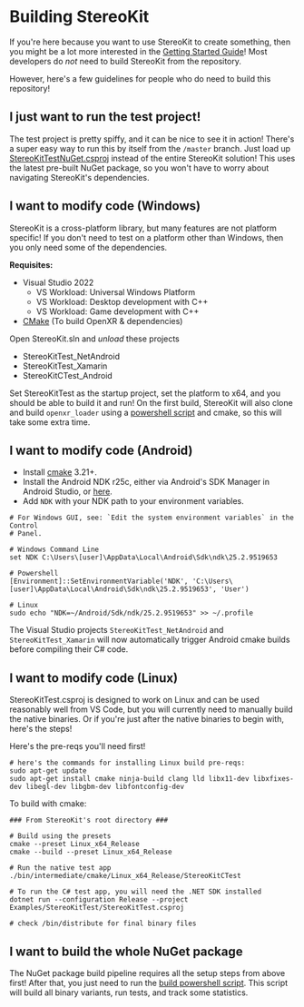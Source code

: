 # Building StereoKit

If you're here because you want to use StereoKit to create something, then you might be a lot more interested in the [Getting Started Guide](https://stereokit.net/Pages/Guides/Getting-Started.html)! Most developers do _not_ need to build StereoKit from the repository.

However, here's a few guidelines for people who do need to build this repository!

## I just want to run the test project!

The test project is pretty spiffy, and it can be nice to see it in action! There's a super easy way to run this by itself from the `/master` branch. Just load up [StereoKitTestNuGet.csproj](https://github.com/maluoi/StereoKit/blob/master/Examples/StereoKitTest/StereoKitTestNuGet.csproj) instead of the entire StereoKit solution! This uses the latest pre-built NuGet package, so you won't have to worry about navigating StereoKit's dependencies.

## I want to modify code (Windows)

StereoKit is a cross-platform library, but many features are not platform specific! If you don't need to test on a platform other than Windows, then you only need some of the dependencies.

**Requisites:**
- Visual Studio 2022
    - VS Workload: Universal Windows Platform
    - VS Workload: Desktop development with C++
    - VS Workload: Game development with C++
- [CMake](https://cmake.org) (To build OpenXR & dependencies)

Open StereoKit.sln and _unload_ these projects
- StereoKitTest_NetAndroid
- StereoKitTest_Xamarin
- StereoKitCTest_Android

Set StereoKitTest as the startup project, set the platform to x64, and you should be able to build it and run! On the first build, StereoKit will also clone and build `openxr_loader` using a [powershell script](https://github.com/maluoi/StereoKit/blob/master/Tools/Update-OpenXR.ps1) and cmake, so this will take some extra time.

## I want to modify code (Android)

- Install [cmake](https://cmake.org/) 3.21+.
- Install the Android NDK r25c, either via Android's SDK Manager in Android Studio, or [here](https://developer.android.com/ndk/downloads/revision_history).
- Add `NDK` with your NDK path to your environment variables.

```shell
# For Windows GUI, see: `Edit the system environment variables` in the Control
# Panel.

# Windows Command Line
set NDK C:\Users\[user]\AppData\Local\Android\Sdk\ndk\25.2.9519653

# Powershell
[Environment]::SetEnvironmentVariable('NDK', 'C:\Users\[user]\AppData\Local\Android\Sdk\ndk\25.2.9519653', 'User')

# Linux
sudo echo "NDK=~/Android/Sdk/ndk/25.2.9519653" >> ~/.profile
```

The Visual Studio projects `StereoKitTest_NetAndroid` and `StereoKitTest_Xamarin` will now automatically trigger Android cmake builds before compiling their C# code.

## I want to modify code (Linux)

StereoKitTest.csproj is designed to work on Linux and can be used reasonably well from VS Code, but you will currently need to manually build the native binaries. Or if you're just after the native binaries to begin with, here's the steps!

Here's the pre-reqs you'll need first!
```shell
# here's the commands for installing Linux build pre-reqs:
sudo apt-get update
sudo apt-get install cmake ninja-build clang lld libx11-dev libxfixes-dev libegl-dev libgbm-dev libfontconfig-dev
```

To build with cmake:
```shell
### From StereoKit's root directory ###

# Build using the presets
cmake --preset Linux_x64_Release
cmake --build --preset Linux_x64_Release

# Run the native test app
./bin/intermediate/cmake/Linux_x64_Release/StereoKitCTest

# To run the C# test app, you will need the .NET SDK installed
dotnet run --configuration Release --project Examples/StereoKitTest/StereoKitTest.csproj

# check /bin/distribute for final binary files
```

## I want to build the whole NuGet package

The NuGet package build pipeline requires all the setup steps from above first! After that, you just need to run the [build powershell script](https://github.com/maluoi/StereoKit/blob/master/Build-Nuget.ps1). This script will build all binary variants, run tests, and track some statistics.
